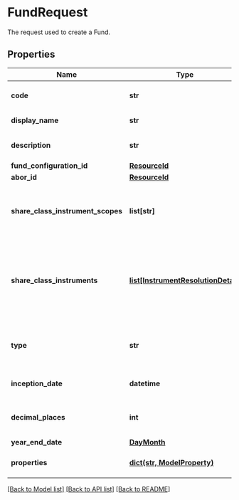 # FundRequest

The request used to create a Fund.

## Properties
Name | Type | Description | Notes
------------ | ------------- | ------------- | -------------
**code** | **str** | The code given for the Fund. | 
**display_name** | **str** | The name of the Fund. | [optional] 
**description** | **str** | A description for the Fund. | [optional] 
**fund_configuration_id** | [**ResourceId**](ResourceId.md) |  | [optional] 
**abor_id** | [**ResourceId**](ResourceId.md) |  | 
**share_class_instrument_scopes** | **list[str]** | The scopes in which the instruments lie, currently limited to one. | [optional] 
**share_class_instruments** | [**list[InstrumentResolutionDetail]**](InstrumentResolutionDetail.md) | Details the user-provided instrument identifiers and the instrument resolved from them. | [optional] 
**type** | **str** | The type of fund; &#39;Standalone&#39;, &#39;Master&#39; or &#39;Feeder&#39; | 
**inception_date** | **datetime** | Inception date of the Fund | 
**decimal_places** | **int** | Number of decimal places for reporting | [optional] 
**year_end_date** | [**DayMonth**](DayMonth.md) |  | 
**properties** | [**dict(str, ModelProperty)**](ModelProperty.md) | A set of properties for the Fund. | [optional] 

[[Back to Model list]](../README.md#documentation-for-models) [[Back to API list]](../README.md#documentation-for-api-endpoints) [[Back to README]](../README.md)


